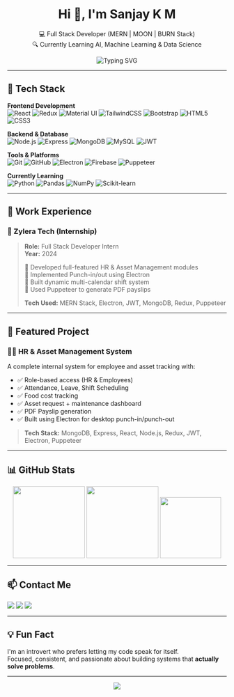 <h1 align="center">Hi 👋, I'm Sanjay K M</h1>
<p align="center">
  💻 Full Stack Developer (MERN | MOON | BURN Stack) <br/>
  🔍 Currently Learning AI, Machine Learning & Data Science
</p>

<p align="center">
  <img src="https://readme-typing-svg.demolab.com?font=Fira+Code&weight=500&size=22&pause=1000&center=true&vCenter=true&width=435&lines=Full+Stack+Developer;MERN+%7C+MOON+%7C+BURN+Stack+Engineer;Working+on+HRMS+%26+Automation;Learning+AI+%2F+Machine+Learning+%2F+Python" alt="Typing SVG" />
</p>

---

## 🔧 Tech Stack

**Frontend Development**  
![React](https://img.shields.io/badge/React-61DAFB.svg?logo=react&logoColor=black)
![Redux](https://img.shields.io/badge/Redux-764ABC.svg?logo=redux&logoColor=white)
![Material UI](https://img.shields.io/badge/Material--UI-007FFF.svg?logo=mui&logoColor=white)
![TailwindCSS](https://img.shields.io/badge/TailwindCSS-06B6D4.svg?logo=tailwindcss&logoColor=white)
![Bootstrap](https://img.shields.io/badge/Bootstrap-563D7C.svg?logo=bootstrap&logoColor=white)
![HTML5](https://img.shields.io/badge/HTML5-E34F26.svg?logo=html5&logoColor=white)
![CSS3](https://img.shields.io/badge/CSS3-1572B6.svg?logo=css3&logoColor=white)

**Backend & Database**  
![Node.js](https://img.shields.io/badge/Node.js-339933.svg?logo=node.js&logoColor=white)
![Express](https://img.shields.io/badge/Express.js-000000.svg?logo=express&logoColor=white)
![MongoDB](https://img.shields.io/badge/MongoDB-47A248.svg?logo=mongodb&logoColor=white)
![MySQL](https://img.shields.io/badge/MySQL-00758F.svg?logo=mysql&logoColor=white)
![JWT](https://img.shields.io/badge/JWT-black?logo=jsonwebtokens&logoColor=white)

**Tools & Platforms**  
![Git](https://img.shields.io/badge/Git-F05032.svg?logo=git&logoColor=white)
![GitHub](https://img.shields.io/badge/GitHub-181717.svg?logo=github&logoColor=white)
![Electron](https://img.shields.io/badge/Electron-47848F.svg?logo=electron&logoColor=white)
![Firebase](https://img.shields.io/badge/Firebase-used%20for%20data%20retrieval-yellow?logo=firebase&logoColor=black)
![Puppeteer](https://img.shields.io/badge/Puppeteer-40B5A4.svg?logo=puppeteer&logoColor=white)

**Currently Learning**  
![Python](https://img.shields.io/badge/Python-3776AB.svg?logo=python&logoColor=white)
![Pandas](https://img.shields.io/badge/Pandas-150458.svg?logo=pandas&logoColor=white)
![NumPy](https://img.shields.io/badge/Numpy-013243.svg?logo=numpy&logoColor=white)
![Scikit-learn](https://img.shields.io/badge/Scikit--learn-F7931E.svg?logo=scikit-learn&logoColor=white)

---

## 💼 Work Experience

### 🏢 Zylera Tech (Internship)
> **Role:** Full Stack Developer Intern  
> **Year:** 2024  
>  
> 🔹 Developed full-featured HR & Asset Management modules  
> 🔹 Implemented Punch-in/out using Electron  
> 🔹 Built dynamic multi-calendar shift system  
> 🔹 Used Puppeteer to generate PDF payslips  
>  
> **Tech Used:** MERN Stack, Electron, JWT, MongoDB, Redux, Puppeteer

---

## 🚀 Featured Project

### 🧑‍💼 HR & Asset Management System
A complete internal system for employee and asset tracking with:
- ✅ Role-based access (HR & Employees)
- ✅ Attendance, Leave, Shift Scheduling
- ✅ Food cost tracking
- ✅ Asset request + maintenance dashboard
- ✅ PDF Payslip generation
- ✅ Built using Electron for desktop punch-in/punch-out

> **Tech Stack:** MongoDB, Express, React, Node.js, Redux, JWT, Electron, Puppeteer

---

## 📊 GitHub Stats

<p align="center">
  <img src="https://github-readme-stats.vercel.app/api?username=Sanjay-k-m&show_icons=true&theme=tokyonight" height="165"/>
  <img src="https://github-readme-streak-stats.herokuapp.com/?user=Sanjay-k-m&theme=tokyonight" height="165"/>
  <img src="https://github-readme-stats.vercel.app/api/top-langs/?username=Sanjay-k-m&layout=compact&theme=tokyonight" height="140"/>
</p>

---

## 📫 Contact Me

<p align="left">
  <a href="mailto:sanjay_k.m@outlook.com"><img src="https://img.shields.io/badge/Email-sanjay_k.m@outlook.com-blue?style=for-the-badge&logo=gmail"></a>
  <a href="https://www.linkedin.com/in/sanjay-k-m/"><img src="https://img.shields.io/badge/LinkedIn-Sanjay%20K%20M-blue?style=for-the-badge&logo=linkedin"></a>
  <a href="https://github.com/Sanjay-k-m"><img src="https://img.shields.io/badge/GitHub-Sanjay--k--m-black?style=for-the-badge&logo=github"></a>
</p>

---

## 💡 Fun Fact

I'm an introvert who prefers letting my code speak for itself.  
Focused, consistent, and passionate about building systems that **actually solve problems**.

---

<p align="center">
  <img src="https://quotes-github-readme.vercel.app/api?type=horizontal&theme=tokyonight" />
</p>
